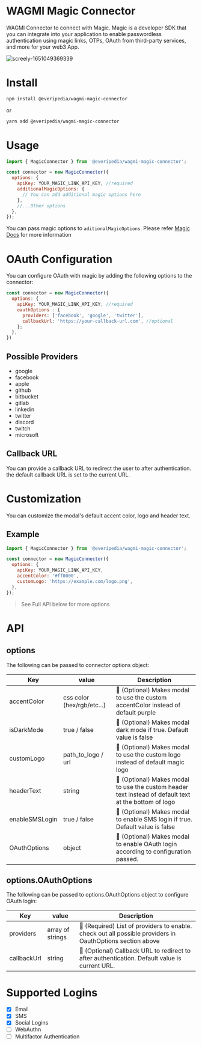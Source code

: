 # WAGMI Magic Connector

WAGMI Connector to connect with Magic. Magic is a developer SDK that you can integrate into your application to enable passwordless authentication using magic links, OTPs, OAuth from third-party services, and more for your web3 App.

![screely-1651049369339](https://user-images.githubusercontent.com/52039218/165480064-59671e3f-90fb-4387-a408-1055055ad8d3.png)

# Install

```bash
npm install @everipedia/wagmi-magic-connector
```

or

```bash
yarn add @everipedia/wagmi-magic-connector
```

# Usage

```javascript
import { MagicConnector } from '@everipedia/wagmi-magic-connector';

const connector = new MagicConnector({
  options: {
    apiKey: YOUR_MAGIC_LINK_API_KEY, //required
    additionalMagicOptions: {
      // You can add additional magic options here
    },
    //...Other options
  },
});
```

You can pass magic options to `aditionalMagicOptions`. Please refer [Magic Docs](https://magic.link/docs/api-reference/client-side-sdks/web) for more information

# OAuth Configuration

You can configure OAuth with magic by adding the following options to the connector:

```javascript
const connector = new MagicConnector({
  options: {
    apiKey: YOUR_MAGIC_LINK_API_KEY, //required
    oauthOptions : {
      providers: ['facebook', 'google', 'twitter'],
      callbackUrl: 'https://your-callback-url.com', //optional
    };
  },
})
```

## Possible Providers

- google
- facebook
- apple
- github
- bitbucket
- gitlab
- linkedin
- twitter
- discord
- twitch
- microsoft

## Callback URL

You can provide a callback URL to redirect the user to after authentication. the default callback URL is set to the current URL.

# Customization

You can customize the modal's default accent color, logo and header text.

## Example

```javascript
import { MagicConnector } from '@everipedia/wagmi-magic-connector';

const connector = new MagicConnector({
  options: {
    apiKey: YOUR_MAGIC_LINK_API_KEY,
    accentColor: '#ff0000',
    customLogo: 'https://example.com/logo.png',
  },
});
```

> See Full API below for more options

# API

## options

The following can be passed to connector options object:

| Key            | value                      | Description                                                                                           |
| -------------- | -------------------------- | ----------------------------------------------------------------------------------------------------- |
| accentColor    | css color (hex/rgb/etc...) | 🎨 (Optional) Makes modal to use the custom accentColor instead of default purple                     |
| isDarkMode     | true / false               | 🎨 (Optional) Makes modal dark mode if true. Default value is false                                   |
| customLogo     | path_to_logo / url         | 🎨 (Optional) Makes modal to use the custom logo instead of default magic logo                        |
| headerText     | string                     | 🎨 (Optional) Makes modal to use the custom header text instead of default text at the bottom of logo |
| enableSMSLogin | true / false               | 🌟 (Optional) Makes modal to enable SMS login if true. Default value is false                         |
| OAuthOptions   | object                     | 🌟 (Optional) Makes modal to enable OAuth login according to configuration passed.                    |

## options.OAuthOptions

The following can be passed to options.OAuthOptions object to configure OAuth login:

| Key         | value            | Description                                                                                               |
| ----------- | ---------------- | --------------------------------------------------------------------------------------------------------- |
| providers   | array of strings | 🌟 (Required) List of providers to enable. check out all possible providers in OauthOptions section above |
| callbackUrl | string           | 🌟 (Optional) Callback URL to redirect to after authentication. Default value is current URL.             |

# Supported Logins

- [x] Email
- [x] SMS
- [x] Social Logins
- [ ] WebAuthn
- [ ] Multifactor Authentication
